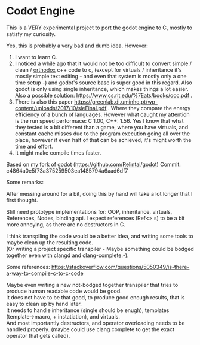 # Codot Engine

This is a VERY experimental project to port the godot engine to C, mostly to satisfy my curiosity.

Yes, this is probably a very bad and dumb idea. However:

1. I want to learn C.
2. I noticed a while ago that it would not be too difficult to convert simple / clean / [orthodox](https://gist.github.com/bkaradzic/2e39896bc7d8c34e042b) c++ code to c, (except for virtuals / inheritance it's mostly simple text editing - and even that system is mostly only a one time setup -) and godot's source base is super good in this regard. Also godot is only using single inheritance, which makes things a lot easier. Also a possible solution: https://www.cs.rit.edu/%7Eats/books/ooc.pdf .
3. There is also this paper https://greenlab.di.uminho.pt/wp-content/uploads/2017/10/sleFinal.pdf . Where they compare the energy efficiency of a bunch of languages. However what caught my attention is the run speed performace: C 1.00, C++: 1.56. Yes I know that what they tested is a bit different than a game, where you have virtuals, and constant cache misses due to the program execution going all over the place, however if even half of that can be achieved, it's might worth the time and effort.
4. It might make compile times faster.
 
Based on my fork of godot (https://github.com/Relintai/godot) Commit: c4864a0e5f73a375259503ea1485794a6aad6df7

Some remarks:

After messing around for a bit, doing this by hand will take a lot longer that I first thought.

Still need prototype implementations for: OOP, inheritance, virtuals, References, Nodes, binding api.
I expect references (Ref<> s) to be a bit more annoying, as there are no destructors in C.

I think transpiling the code would be a better idea, and writing some tools to maybe clean up the resulting code.\
(Or writing a project specific transpiler - Maybe something could be bodged together even with clangd and clang-complete.-).

Some references:
https://stackoverflow.com/questions/5050349/is-there-a-way-to-compile-c-to-c-code

Maybe even writing a new not-bodged together transpiler that tries to produce human readable code would be good.\
It does not have to be that good, to produce good enough results, that is easy to clean up by hand later.\
It needs to handle inheritance (single should be enugh), templates (template->macro, + instatiation), and virtuals.\
And most importantly destructors, and operator overloading needs to be handled properly.
(maybe could use clang complete to get the exact operator that gets called).
